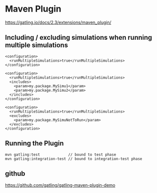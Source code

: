 # Maven Plugin

https://gatling.io/docs/2.3/extensions/maven_plugin/

## Including / excluding simulations when running multiple simulations

```
<configuration>
  <runMultipleSimulations>true</runMultipleSimulations>
</configuration>
```

```
<configuration>
  <runMultipleSimulations>true</runMultipleSimulations>
  <includes>
    <param>my.package.MySimu1</param>
    <param>my.package.MySimu2</param>
  </includes>
</configuration>
```

```
<configuration>
  <runMultipleSimulations>true</runMultipleSimulations>
  <excludes>
    <param>my.package.MySimuNotToRun</param>
  </excludes>
</configuration>
```

## Running the Plugin

```
mvn gatling:test             // bound to test phase
mvn gatling:integration-test // bound to integration-test phase
```

## github

https://github.com/gatling/gatling-maven-plugin-demo
